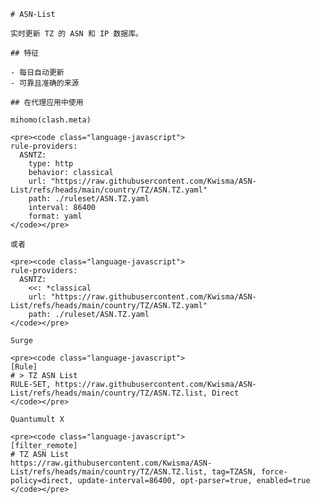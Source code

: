 
    # ASN-List
    
    实时更新 TZ 的 ASN 和 IP 数据库。
    
    ## 特征
    
    - 每日自动更新
    - 可靠且准确的来源
    
    ## 在代理应用中使用
    
    mihomo(clash.meta)
   
    <pre><code class="language-javascript">
    rule-providers:
      ASNTZ:
        type: http
        behavior: classical
        url: "https://raw.githubusercontent.com/Kwisma/ASN-List/refs/heads/main/country/TZ/ASN.TZ.yaml"
        path: ./ruleset/ASN.TZ.yaml
        interval: 86400
        format: yaml
    </code></pre>

    或者

    <pre><code class="language-javascript">
    rule-providers:
      ASNTZ:
        <<: *classical
        url: "https://raw.githubusercontent.com/Kwisma/ASN-List/refs/heads/main/country/TZ/ASN.TZ.yaml"
        path: ./ruleset/ASN.TZ.yaml
    </code></pre>
    
    Surge
    
    <pre><code class="language-javascript">
    [Rule]
    # > TZ ASN List
    RULE-SET, https://raw.githubusercontent.com/Kwisma/ASN-List/refs/heads/main/country/TZ/ASN.TZ.list, Direct
    </code></pre>
    
    Quantumult X
    
    <pre><code class="language-javascript">
    [filter_remote]
    # TZ ASN List
    https://raw.githubusercontent.com/Kwisma/ASN-List/refs/heads/main/country/TZ/ASN.TZ.list, tag=TZASN, force-policy=direct, update-interval=86400, opt-parser=true, enabled=true
    </code></pre>
    